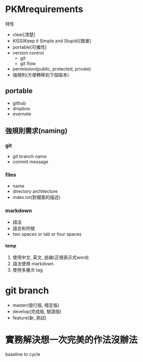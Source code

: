 # PKMrequirements #
特性
* clear[清楚]
* KISS(Keep it Simple and Stupid)[簡單]
* portable[可攜性]
* version control
  * git
  * git flow
* permission(public, protected, private)
* 強規則(方便轉移到下個版本)

## portable ##
* github
* dropbox
* evernote

## 強規則需求(naming) ##

### git ###
* git branch name
* commit message

### files ###
* name
* directory architecture
* index.txt(對檔案的描述)

### markdown ###
* 語法
* 語言和符號
* two spaces or tab or four spaces

#### temp ####
1. 使用中文, 英文, 底線(正規表示式word)
2. 語法使用 markdown
3. 使用多層次 tag

# git branch #
* master(發行版, 穩定版)
* develop(完成版, 驗證版)
* feature(新, 測試)

# 實務解決想一次完美的作法沒辦法 #
baseline to cycle 
